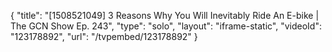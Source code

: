 {
    "title": "[1508521049] 3 Reasons Why You Will Inevitably Ride An E-bike | The GCN Show Ep. 243",
    "type": "solo",
    "layout": "iframe-static",
    "videoId": "123178892",
    "url": "\/tvpembed\/123178892"
}